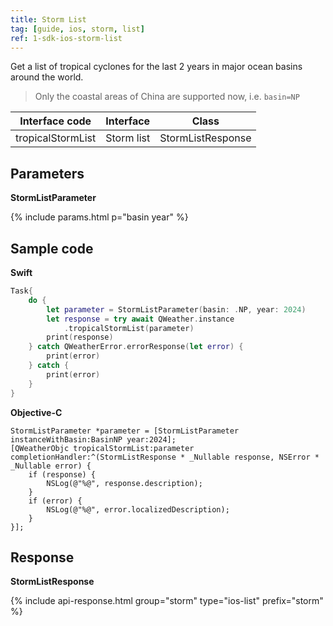 ```yaml
---
title: Storm List
tag: [guide, ios, storm, list]
ref: 1-sdk-ios-storm-list
---
```

Get a list of tropical cyclones for the last 2 years in major ocean basins around the world.

> Only the coastal areas of China are supported now, i.e. `basin=NP`


| Interface code     | Interface          | Class             |
| ------------------ | ------------------ | ----------------- |
| tropicalStormList | Storm list | StormListResponse |

## Parameters

**StormListParameter**

{% include params.html p="basin year" %}

## Sample code

**Swift**

```swift
Task{
    do {
        let parameter = StormListParameter(basin: .NP, year: 2024)
        let response = try await QWeather.instance
            .tropicalStormList(parameter)
        print(response)
    } catch QWeatherError.errorResponse(let error) {
        print(error)
    } catch {
        print(error)
    }
}
```

**Objective-C**

```objc
StormListParameter *parameter = [StormListParameter instanceWithBasin:BasinNP year:2024];
[QWeatherObjc tropicalStormList:parameter completionHandler:^(StormListResponse * _Nullable response, NSError * _Nullable error) {
    if (response) {
        NSLog(@"%@", response.description);
    }
    if (error) {
        NSLog(@"%@", error.localizedDescription);
    }
}];
```
     
## Response

**StormListResponse**

{% include api-response.html group="storm" type="ios-list" prefix="storm"  %}

